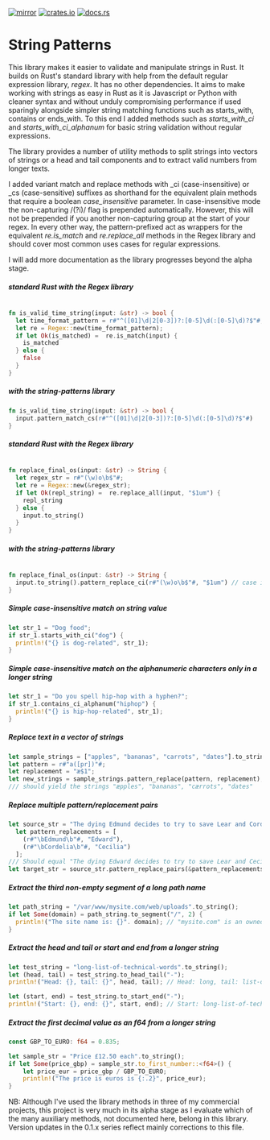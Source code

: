 [![mirror](https://img.shields.io/badge/mirror-github-blue)](https://github.com/neilg63/string-patterns)
[![crates.io](https://img.shields.io/crates/v/string-patterns.svg)](https://crates.io/crates/string-patterns)
[![docs.rs](https://docs.rs/string-patterns/badge.svg)](https://docs.rs/string-patterns)

# String Patterns

This library makes it easier to validate and manipulate strings in Rust. It builds on Rust's standard library with help from the default regular expression library, *regex*. It has no other dependencies. It aims to make working with strings as easy in Rust as it is Javascript or Python with cleaner syntax and without unduly compromising performance if used sparingly alongside simpler string matching functions such as starts_with, contains or ends_with. To this end I added methods such as *starts_with_ci* and *starts_with_ci_alphanum* for basic string validation without regular expressions. 

The library provides a number of utility methods to split strings into vectors of strings or a head and tail components and to extract valid numbers from longer texts.

I added variant match and replace methods with _ci (case-insensitive) or _cs (case-sensitive) suffixes as shorthand for the equivalent plain methods that require a boolean *case_insensitive* parameter. In case-insensitive mode the non-capturing /(?i)/ flag is prepended automatically. However, this will not be prepended if you another non-capturing group at the start of your regex. In every other way, the pattern-prefixed act as wrappers for the equivalent *re.is_match* and *re.replace_all* methods in the Regex library and should cover most common uses cases for regular expressions.

I will add more documentation as the library progresses beyond the alpha stage. 

##### standard Rust with the Regex library
```rust

fn is_valid_time_string(input: &str) -> bool {
  let time_format_pattern = r#"^([01]\d|2[0-3])?:[0-5]\d(:[0-5]\d)?$"#;
  let re = Regex::new(time_format_pattern);
  if let Ok(is_matched) =  re.is_match(input) {
    is_matched
  } else {
    false
  }
}
```

##### with the string-patterns library
```rust
fn is_valid_time_string(input: &str) -> bool {
  input.pattern_match_cs(r#"^([01]\d|2[0-3])?:[0-5]\d(:[0-5]\d)?$"#)
}
```

##### standard Rust with the Regex library
```rust

fn replace_final_os(input: &str) -> String {
  let regex_str = r#"(\w)o\b$"#;
  let re = Regex::new(&regex_str);
  if let Ok(repl_string) =  re.replace_all(input, "$1um") {
    repl_string
  } else {
    input.to_string()
  }
}
```

##### with the string-patterns library
```rust

fn replace_final_os(input: &str) -> String {
  input.to_string().pattern_replace_ci(r#"(\w)o\b$"#, "$1um") // case insensitive replacement
}
```

##### Simple case-insensitive match on string value
```rust
let str_1 = "Dog food";
if str_1.starts_with_ci("dog") {
  println!("{} is dog-related", str_1);
}
```

##### Simple case-insensitive match on the alphanumeric characters only in a longer string
```rust
let str_1 = "Do you spell hip-hop with a hyphen?";
if str_1.contains_ci_alphanum("hiphop") {
  println!("{} is hip-hop-related", str_1);
}
```

##### Replace text in a vector of strings
```rust
let sample_strings = ["apples", "bananas", "carrots", "dates"].to_strings(); /// cast to vector of owned strings
let pattern = r#"a([pr])"#;
let replacement = "æ$1";
let new_strings = sample_strings.pattern_replace(pattern, replacement);
/// should yield the strings "æpples", "bananas", "cærrots", "dates"
```

##### Replace multiple pattern/replacement pairs 
```rust
let source_str = "The dying Edmund decides to try to save Lear and Cordelia.".to_string();
  let pattern_replacements = [
    (r#"\bEdmund\b"#, "Edward"),
    (r#"\bCordelia\b"#, "Cecilia")
  ];
/// Should equal "The dying Edward decides to try to save Lear and Cecilia."
let target_str = source_str.pattern_replace_pairs(&pattern_replacements); 
```

##### Extract the third non-empty segment of a long path name
```rust
let path_string = "/var/www/mysite.com/web/uploads".to_string();
if let Some(domain) = path_string.to_segment("/", 2) {
  println!("The site name is: {}". domain); // "mysite.com" is an owned string
}
```

##### Extract the *head and tail* or *start and end* from a longer string 
```rust
let test_string = "long-list-of-technical-words".to_string();
let (head, tail) = test_string.to_head_tail("-");
println!("Head: {}, tail: {}", head, tail); // Head: long, tail: list-of-technical-words

let (start, end) = test_string.to_start_end("-");
println!("Start: {}, end: {}", start, end); // Start: long-list-of-technical, end: words
```

##### Extract the first decimal value as an f64 from a longer string
```rust
const GBP_TO_EURO: f64 = 0.835;

let sample_str = "Price £12.50 each".to_string();
if let Some(price_gbp) = sample_str.to_first_number::<f64>() {
    let price_eur = price_gbp / GBP_TO_EURO;
    println!("The price is euros is {:.2}", price_eur);
}
```

NB: Although I've used the library methods in three of my commercial projects, this project is very much in its alpha stage as I evaluate
which of the many auxiliary methods, not documented here, belong in this library. Version updates in the 0.1.x series reflect mainly corrections to this file.
